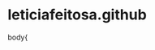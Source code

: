 # leticiafeitosa.github
<!DOCTYPE html>
<html lang=''pt-BR''>
<head>
<meta charset='' utf-8''>
<meta name=''viewpot''
content=''width-devide-width,initial-scale=1.0'>
<title> reviews de livros </title>
  <style></style>
body{
